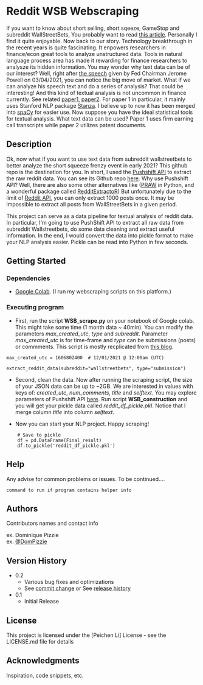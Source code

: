 # Reddit WSB Webscraping

If you want to know about short selling, short sqeeze, GameStop and subreddit WallStreetBets, You probably want to read [this article](https://www.gq.com.au/success/finance/your-guide-to-gamestop-rwallstreetbets-and-the-short-squeeze-that-has-wall-st-in-chaos/news-story/46e90e8b16744794bfaadd5089afcc15).
Personally I find it quite enjoyable. Now back to our story. Technology breakthrough in the recent years is quite fascinating. It enpowers researchers in finance/econ great tools to analyze unstructured data.
Tools in natural language process area has made it rewarding for finance researchers to analysze its hidden information. You may wonder why text data can be of our interest? Well, right after [the speech](https://www.wsj.com/articles/feds-powell-to-take-questions-on-job-market-interest-rates-bond-yields-11614872817) given by Fed Chairman Jerome Powell on 03/04/2021, you can notice the big move of market.
What if we can analyze his speech text and do a series of analysis? That could be interesting! And this kind of textual analysis is not uncommon in finance currently. See related [paper1](https://github.com/MS20190155/Measuring-Corporate-Culture-Using-Machine-Learning),
[paper2](https://papers.ssrn.com/sol3/papers.cfm?abstract_id=3286887). For paper 1 in particular, it mainly uses Stanford NLP package [Stanza](https://stanfordnlp.github.io/stanza/index.html). I believe up to now it has been merged into [spaCy](https://spacy.io/universe/project/spacy-stanza) for easier use.
Now suppose you have the ideal statistical tools for textual analysis. What text data can be used? Paper 1 uses firm earning call transcripts while paper 2 utilizes patent documents.

## Description

Ok, now what if you want to use text data from subreddit wallstreetbets to better analyze the short squeeze frenzy event in early 2021? This github repo is the destination for you.
In short, I used the [Pushshift API](https://pushshift.io/) to extract the raw reddit data. You can see its Github repo [here](https://github.com/pushshift/api).
Why use Pushshift API? Well, there are also some other alternatives like ([PRAW](https://praw.readthedocs.io/en/latest/) in Python, and a wonderful package called [RedditExtractoR](https://cran.r-project.org/web/packages/RedditExtractoR/RedditExtractoR.pdf))
But unfortunately due to the limit of [Reddit API](https://www.reddit.com/dev/api/), you can only extract 1000 posts once. It may be impossible to extract all posts from WallStreetBets in a given period.

This project can serve as a data pipeline for textual analysis of reddit data. In particular, I'm going to use PushShift API to extract all raw data from subreddit Wallstreetbets, do some data cleaning and extract useful information.
In the end, I would convert the data into pickle format to make your NLP analysis easier. Pickle can be read into Python in few seconds.

## Getting Started

### Dependencies

* [Google Colab](https://colab.research.google.com/). (I run my webscraping scripts on this platform.)


### Executing program

* First, run the script **WSB_scrape.py** on your notebook of Google colab. This might take some time (1 month data ~ 40min). You can modify the parameters *max_created_utc*, *type* and *subreddit*. Parameter *max_created_utc* is for time-frame and *type* can be submissions (posts) or commments. This script is mostly recplicated from [this blog](https://www.osrsbox.com/blog/2019/03/18/watercooler-scraping-an-entire-subreddit-2007scape/).
```
max_created_utc = 1606802400  # 12/01/2021 @ 12:00am (UTC)

extract_reddit_data(subreddit="wallstreetbets", type="submission")
```
* Second, clean the data. Now after running the scraping script, the size of your JSON data can be up to ~2GB. We are interested in values with keys of: *created_utc*, *num_comments*, *title* and *selftext*. You may explore parameters of Pushshift API [here](https://pushshift.io/). Run script **WSB_construction** and you will get your pickle data called *reddit_df_pickle.pkl*. Notice that I merge column *title* into column *selftext*.

* Now you can start your NLP project. Happy scraping!
```
    # Save to pickle
    df = pd.DataFrame(Final_result)
    df.to_pickle('reddit_df_pickle.pkl')
```
## Help

Any advise for common problems or issues. To be continued....
```
command to run if program contains helper info
```

## Authors

Contributors names and contact info

ex. Dominique Pizzie  
ex. [@DomPizzie](https://twitter.com/dompizzie)

## Version History

* 0.2
    * Various bug fixes and optimizations
    * See [commit change]() or See [release history]()
* 0.1
    * Initial Release

## License

This project is licensed under the [Peichen Li] License - see the LICENSE.md file for details

## Acknowledgments

Inspiration, code snippets, etc.

